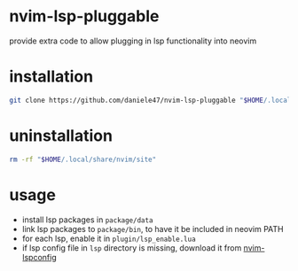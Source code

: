 # nvim-lsp-pluggable
provide extra code to allow plugging in lsp functionality into neovim

# installation
```sh
git clone https://github.com/daniele47/nvim-lsp-pluggable "$HOME/.local/share/nvim/site"
```

# uninstallation
```sh
rm -rf "$HOME/.local/share/nvim/site"
```

# usage

- install lsp packages in `package/data`
- link lsp packages to `package/bin`, to have it be included in neovim PATH
- for each lsp, enable it in `plugin/lsp_enable.lua`
- if lsp config file in `lsp` directory is missing, download it from [nvim-lspconfig](https://github.com/neovim/nvim-lspconfig)

